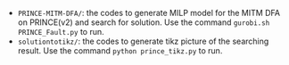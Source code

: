 - `PRINCE-MITM-DFA/`: the codes to generate MILP model for the MITM DFA on PRINCE(v2) and search for solution. Use the command `gurobi.sh PRINCE_Fault.py` to run.
- `solutiontotikz/`: the codes to generate tikz picture of the searching result. Use the command `python prince_tikz.py` to run.